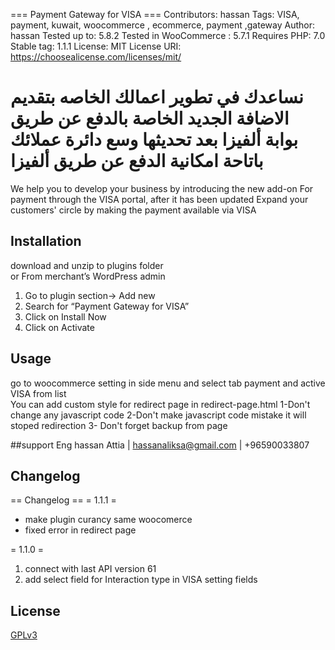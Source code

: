 === Payment Gateway for VISA ===
Contributors: hassan
Tags: VISA, payment, kuwait, woocommerce , ecommerce, payment ,gateway
Author: hassan
Tested up to: 5.8.2
Tested in WooCommerce : 5.7.1
Requires PHP: 7.0
Stable tag: 1.1.1
License: MIT
License URI: https://choosealicense.com/licenses/mit/

نساعدك في تطوير اعمالك الخاصه بتقديم الاضافة الجديد
الخاصة بالدفع عن طريق بوابة ألفيزا بعد تحديثها
وسع دائرة عملائك باتاحة امكانية الدفع عن طريق ألفيزا
==========
We help you to develop your business by introducing the new add-on
For payment through the VISA portal, after it has been updated
Expand your customers' circle by making the payment available via VISA

## Installation

download and unzip to plugins folder
<br/>
or
From merchant’s WordPress admin

1. Go to plugin section-> Add new
2. Search for “Payment Gateway for VISA”
3. Click on Install Now
4. Click on Activate

## Usage

go to woocommerce setting in side menu and select tab payment and active VISA from list
<br/>
You can add custom style for redirect page in redirect-page.html
1-Don't change any javascript code
2-Don't make javascript code mistake it will stoped redirection
3- Don't forget backup from page

##support
Eng hassan Attia | hassanaliksa@gmail.com | +96590033807


## Changelog

== Changelog ==
= 1.1.1 =

- make plugin curancy same woocomerce
- fixed error in redirect page

= 1.1.0 =

1. connect with last API version 61
2. add select field for Interaction type in VISA setting fields

## License

[GPLv3](https://choosealicense.com/licenses/agpl-3.0/)
